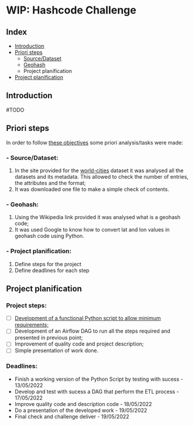# WIP: Hashcode Challenge

## Index
- [Introduction](https://github.com/guoliveira/hashcode_challenge#introduction)
- [Priori steps](https://github.com/guoliveira/hashcode_challenge#priori-steps)
  -  [Source/Dataset](https://github.com/guoliveira/hashcode_challenge#--sourcedataset)
  -  [Geohash](https://github.com/guoliveira/hashcode_challenge#--geohash)
  -  Project planification
- [Project planification](https://github.com/guoliveira/hashcode_challenge#project-planification)


## Introduction

#TODO



## Priori steps

In order to follow [these objectives](DataEngineer_Challenge.pdf) some priori analysis/tasks were made:

### - Source/Dataset:
1. In the site provided for the [world-cities](https://simplemaps.com/data/world-cities) dataset it was analysed all the datasets and its metadata. This allowed to check the number of entries, the attributes and the format;
2. It was downloaded one file to make a simple check of contents.

### - Geohash:
1. Using the Wikipedia link provided it was analysed what is a geohash code;
2. It was used Google to know how to convert lat and lon values in geohash code using Python.

### - Project planification:
1. Define steps for the project
2. Define deadlines for each step



## Project planification

### Project steps: 

- [ ] [Development of a functional Python script to allow minimum requirements;](/code/README.md)
- [ ] Development of an Airflow DAG to run all the steps required and presented in previous point;
- [ ] Improvement of quality code and project description; 
- [ ] Simple presentation of work done.

### Deadlines: 
- Finish a working version of the Python Script by testing with sucess - 13/05/2022
- Develop and test with sucess a DAG that perform the ETL process -  17/05/2022
- Improve quality code and description code - 18/05/2022
- Do a presentation of the developed work - 19/05/2022
- Final check and challenge deliver - 19/05/2022 

